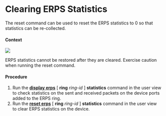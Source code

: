 Clearing ERPS Statistics
========================

The reset command can be used to reset the ERPS statistics to 0 so that statistics can be re-collected.

#### Context

![](../../../../public_sys-resources/notice_3.0-en-us.png) 

ERPS statistics cannot be restored after they are cleared. Exercise caution when running the reset command.



#### Procedure

1. Run the [**display erps**](cmdqueryname=display+erps) [ **ring** *ring-id* ] **statistics** command in the user view to check statistics on the sent and received packets on the device ports added to the ERPS ring.
2. Run the [**reset erps**](cmdqueryname=reset+erps) [ **ring** *ring-id* ] **statistics** command in the user view to clear ERPS statistics on the device.